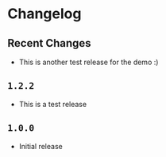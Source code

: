 # Changelog

## Recent Changes

- This is another test release for the demo :)

## `1.2.2`

- This is a test release

## `1.0.0`

- Initial release
